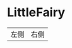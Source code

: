# LittleFairy
<html>
    <table style="margin-left: auto; margin-right: auto;">
        <tr>
            <td>
                左侧
            </td>
            <td>
                <!--右侧内容-->
                右侧
            </td>
        </tr>
    </table>
</html>
